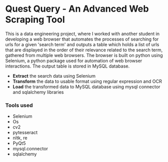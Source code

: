 # Quest Query - An Advanced Web Scraping Tool

This is a data engineering project, where I worked with another student in developing a web browser that automates the processes of searching for urls for a given 'search term' and outputs a table which holds a list of urls that are displayed in the order of their relevance related to the search term, gathered from multiple web browsers. The browser is built on python using Selenium, a python package used for automation of web browser interactions. The output table is stored in MySQL database. 

- **Extract** the search data using Selenium
- **Transform** the data to usable format using regular expression and OCR
- **Load** the transformed data to MySQL database using mysql connector and sqlalchemy libraries

### Tools used 
- Selenium
- Os
- cv2
- pytesseract
- nltk, re
- PyQt5
- mysql.connector
- sqlalchemy


